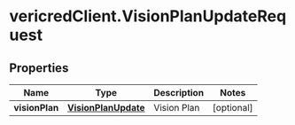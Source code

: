 # vericredClient.VisionPlanUpdateRequest

## Properties
Name | Type | Description | Notes
------------ | ------------- | ------------- | -------------
**visionPlan** | [**VisionPlanUpdate**](VisionPlanUpdate.md) | Vision Plan | [optional] 


